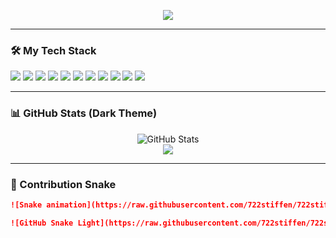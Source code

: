<!-- Typing SVG -->
<p align="center">
  <img src="https://readme-typing-svg.demolab.com/?lines=Hi+there!+I'm+Stiffen De Castro;A+passionate+Software+Engineer;I+love+building+cool+stuff&font=Fira+Code&center=true&width=440&height=45&color=00FFCC&vCenter=true&pause=1000&size=22" />
</p>

---

### 🛠️ My Tech Stack

<p align="left">
  <img src="https://img.shields.io/badge/Laravel-FF2D20?style=for-the-badge&logo=laravel&logoColor=white"/>
  <img src="https://img.shields.io/badge/Blade-FF2D20?style=for-the-badge&logo=laravel&logoColor=white"/>
  <img src="https://img.shields.io/badge/PHP-777BB4?style=for-the-badge&logo=php&logoColor=white"/>
  <img src="https://img.shields.io/badge/Tailwind_CSS-38B2AC?style=for-the-badge&logo=tailwind-css&logoColor=white"/>
  <img src="https://img.shields.io/badge/JavaScript-F7DF1E?style=for-the-badge&logo=javascript&logoColor=black"/>
  <img src="https://img.shields.io/badge/Bootstrap-7952B3?style=for-the-badge&logo=bootstrap&logoColor=white"/>
  <img src="https://img.shields.io/badge/HTML5-E34F26?style=for-the-badge&logo=html5&logoColor=white"/>
  <img src="https://img.shields.io/badge/CSS3-1572B6?style=for-the-badge&logo=css3&logoColor=white"/>
  <img src="https://img.shields.io/badge/MySQL-4479A1?style=for-the-badge&logo=mysql&logoColor=white"/>
  <img src="https://img.shields.io/badge/Docker-2496ED?style=for-the-badge&logo=docker&logoColor=white"/>
  <img src="https://img.shields.io/badge/GitHub-181717?style=for-the-badge&logo=github&logoColor=white"/>
</p>


---

### 📊 GitHub Stats (Dark Theme)

<div align="center">
  <img src="https://github-readme-stats.vercel.app/api?username=722stiffen&show_icons=true&theme=radical" alt="GitHub Stats" />
  <br />
  <img src="https://github-readme-streak-stats.herokuapp.com?user=722stiffen&theme=radical&date_format=M%20j%5B%2C%20Y%5D" />
</div>

---

### 🐍 Contribution Snake

```markdown
![Snake animation](https://raw.githubusercontent.com/722stiffen/722stiffen/output/github-contribution-grid-snake.svg)

![GitHub Snake Light](https://raw.githubusercontent.com/722stiffen/722stiffen/output/github-contribution-grid-snake.svg)

